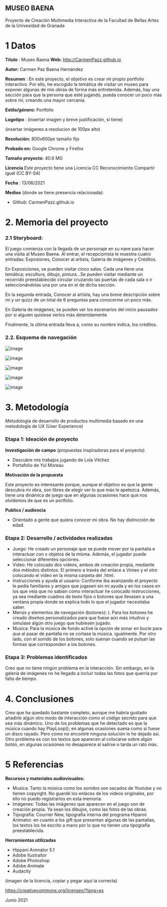## MUSEO BAENA

Proyecto de Creación Multimedia Interactiva de la  Facultad de Bellas Artes de la Univesidad de Granada



# 1 Datos 



**Titulo** : Museo Baena
**Web:**  http://CarmenPazz.github.io

**Autor:**  Carmen Paz Baena Hernández

**Resumen** : En este proyecto, el objetivo es crear mi propio portfolio interactivo. Por ello, he escogido la temática de visitar un museo para exponer algunas de mis obras de forma más entretenida. Además, hay una sección para que la persona que esté jugando, pueda conocer un poco más sobre mí, creando una mayor cercanía.

**Estilo/género:**  Portfolio

**Logotipo** : (insertar imagen y breve justificación, si  tiene) 

(insertar imágenes a resolucion de 100px alto)

**Resolución:** 800x600px tamaño fijo 

**Probado en:**   Google Chrome y Firefox

**Tamaño proyecto:** 40.6 MG

**Licencia** Este proyecto tiene una Licencia CC Reconocimiento Compartir igual (CC BY-SA)

**Fecha** : 13/06/2021

**Medios** (donde se tiene presencia relacionada):

- Github: CarmenPazz.github.io




# 2. Memoria del proyecto 

### 2.1 Storyboard: 

El juego comienza con la llegada de un personaje en su nave para hacer una visita al Museo Baena. Al entrar, el recepcionista le muestra cuatro entradas: Exposiones, Conocer al artista, Galería de imágenes y Créditos. 

En Exposiciones, se pueden visitar cinco salas. Cada una tiene una temática; escultura, dibujo, pintura…Se pueden visitar mediante un recorrido preestablecido circular cruzando las puertas de cada sala o ir seleccionándolas una por una en el de dicha sección.

En la segunda entrada, Conocer al artista, hay una breve descripción sobre mi y un quizz de un total de 6 preguntas para conocerme un poco más.

En Galería de imágenes, se pueden ver los escenarios del inicio pausados por si alguien quisiese verlos más detenidamente.

Finalmente, la última entrada lleva a, como su nombre indica, los créditos.


### 2.2. Esquema de navegación 

![image](https://user-images.githubusercontent.com/84900551/121807712-97713f80-cc55-11eb-9710-eb88c6095f01.png)

![image](https://user-images.githubusercontent.com/84900551/121807716-9a6c3000-cc55-11eb-8cb1-e7688bacec5b.png)

![image](https://user-images.githubusercontent.com/84900551/121807722-9d672080-cc55-11eb-9e1b-6bfb28236d24.png)

![image](https://user-images.githubusercontent.com/84900551/121807725-a0621100-cc55-11eb-9fdf-47d95ea683f9.png)

![image](https://user-images.githubusercontent.com/84900551/121807728-a2c46b00-cc55-11eb-902e-9855fb003df6.png)





# 3. Metodología

Metodología de desarrollo de productos multimedia basado en una metodología de UX (User Experience)



### Etapa 1: Ideación de proyecto

**Investigación de campo** (propuestas inspiradoras para el proyecto)

- Descubre mis trabajos jugando de Lola Vilchez
- Portafolio de Yul Moreau



**Motivación de la propuesta** 

Este proyecto es interesante porque, aunque el objetivo es que la gente descubra mi obra, son libres de elegir ver lo que más le apetezca. Además, tiene una dinámica de juego que en algunas ocasiones hace que nos olvidemos de que es un portfolio.


**Publico / audiencia**

- Orientado a gente que quiera conocer mi obra. No hay distincción de edad.



### Etapa 2: Desarrollo / actividades realizadas



- Juego: He creado un personaje que se puede mover por la pantalla e interactuar con x objetos de la misma. Además, el jugador puede seleccionar diferentes opciones. 
- Video: He colocado dos videos, ambos de creación propia, mediante dos métodos distintos. El primero a través del enlace a Vimeo y el otro colocando el video en la misma carpeta del .html. 
- Instrucciones y ayuda al usuario: Conforme iba avanzando el proyecto le pedía familiares y amigos que jugasen sin mi ayuda y en los casos en los que veía que no sabían como interactuar he colocado instrucciones, ya sea mediante cuadros de texto fijos o botones que llevasen a una ventana propia donde se explica todo lo que el jugador necesitaba saber. 
- Menús y elementos de navegación (botones): ). Para los botones he creado diseños personalizados para que fuese aún más intuitivo y simulase algún otro juego que hubiesen jugado.
- Musica: Para la música de fondo activé la opción de sonar en bucle para que al pasar de pantalla no se cortase la música. igualmente. Por otro lado, con el sonido de los botones, solo suenan cuando se pulsan las formas que corresponden a los botones.



### Etapa 3: Problemas identificados

Creo que no tiene ningún problema en la interacción. Sin embargo, en la galería de imágenes no he llegado a incluir todas las fotos que querría por falta de tiempo.


# 4. Conclusiones 


Creo que ha quedado bastante completo, aunque me habría gustado añadirle algún otro modo de interacción como el código secreto para que sea más dinámico. Uno de los problemas que he detectado es que la música cuando hay PlayLoop(); en algunas ocasiones suena como si fuese un disco rayado. Pero como no encontré ninguna solución lo he dejado así. Otro problema es con los textos que aparecen al colocarse sobre algún botón, en algunas ocasiones no desaparece al salirse o tarda un rato más.





# 5 Referencias 


**Recursos y materiales audiovisuales:**

* Musica: Tanto la música como los sonidos son sacados de Youtube y no tienen copyright. No guardé los enlaces de los videos originales, por ello no puedo registrarlos en esta memoria.
* Imágenes:  Todas las imágenes que aparecen en el juego son de creación propia. Ya sean los dibujos, como las fotos de las obras.
* Tipografía: Courrier New, tipografía interna del programa Hipanni Animator. en cuanto a los gift que presentan algunas de las pantallas, los textos los he escrito a mano por lo que no tienen una tipografía preestablecida.

**Herramientas utilizadas**

- Hippani Animator 5.1
- Adobe Ilustraitor
- Adobe Photoshop
- Adobe Animate
- Audacity




(imagen de la licencia, copiar y pegar aquí la correcta)

https://creativecommons.org/licenses/?lang=es

Junio 2021
